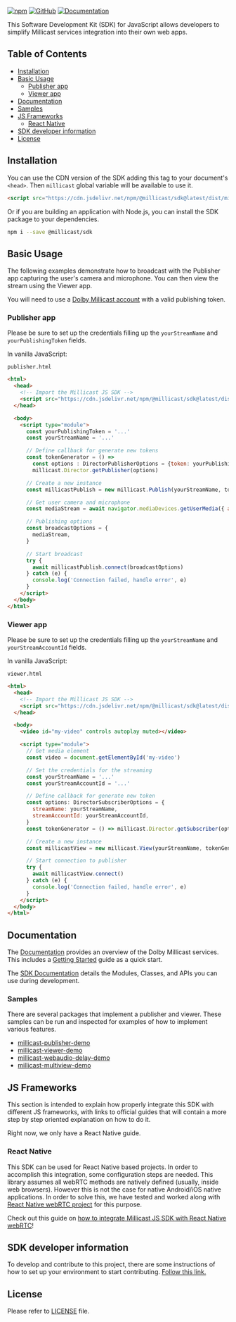 [![npm](https://img.shields.io/npm/v/@millicast/sdk)](https://www.npmjs.com/package/@millicast/sdk)
[![GitHub](https://img.shields.io/badge/GitHub-_?logo=GitHub&labelColor=black&color=blue)](https://github.com/millicast/millicast-sdk)
[![Documentation](https://img.shields.io/badge/Documentation-_?logo=readthedocs&labelColor=black&color=blue)](https://millicast.github.io/millicast-sdk/)

This Software Development Kit (SDK) for JavaScript allows developers to simplify Millicast services integration into their own web apps.

## Table of Contents

- [Installation](#installation)
- [Basic Usage](#basic-usage)
  - [Publisher app](#publisher-app)
  - [Viewer app](#viewer-app)
- [Documentation](#documentation)
- [Samples](#samples)
- [JS Frameworks](#js-frameworks)
  - [React Native](#react-native)
- [SDK developer information](#sdk-developer-information)
- [License](#license)

## Installation

You can use the CDN version of the SDK adding this tag to your document's `<head>`. Then `millicast` global variable will be available to use it.

```html
<script src="https://cdn.jsdelivr.net/npm/@millicast/sdk@latest/dist/millicast.umd.js"></script>
```

Or if you are building an application with Node.js, you can install the SDK package to your dependencies.

```sh
npm i --save @millicast/sdk
```

## Basic Usage

The following examples demonstrate how to broadcast with the Publisher app capturing the user's camera and microphone. You can then view the stream using the Viewer app.

You will need to use a [Dolby Millicast account](https://streaming.dolby.io/) with a valid publishing token.

### Publisher app

Please be sure to set up the credentials filling up the `yourStreamName` and `yourPublishingToken` fields.

In vanilla JavaScript:

`publisher.html`

```html
<html>
  <head>
    <!-- Import the Millicast JS SDK -->
    <script src="https://cdn.jsdelivr.net/npm/@millicast/sdk@latest/dist/millicast.umd.js"></script>
  </head>

  <body>
    <script type="module">
      const yourPublishingToken = '...'
      const yourStreamName = '...'

      // Define callback for generate new tokens
      const tokenGenerator = () =>
        const options : DirectorPublisherOptions = {token: yourPublishingToken, streamName: yourStreamName}
        millicast.Director.getPublisher(options)

      // Create a new instance
      const millicastPublish = new millicast.Publish(yourStreamName, tokenGenerator)

      // Get user camera and microphone
      const mediaStream = await navigator.mediaDevices.getUserMedia({ audio: true, video: true })

      // Publishing options
      const broadcastOptions = {
        mediaStream,
      }

      // Start broadcast
      try {
        await millicastPublish.connect(broadcastOptions)
      } catch (e) {
        console.log('Connection failed, handle error', e)
      }
    </script>
  </body>
</html>
```

### Viewer app

Please be sure to set up the credentials filling up the `yourStreamName` and `yourStreamAccountId` fields.

In vanilla JavaScript:

`viewer.html`

```html
<html>
  <head>
    <!-- Import the Millicast JS SDK -->
    <script src="https://cdn.jsdelivr.net/npm/@millicast/sdk@latest/dist/millicast.umd.js"></script>
  </head>

  <body>
    <video id="my-video" controls autoplay muted></video>

    <script type="module">
      // Get media element
      const video = document.getElementById('my-video')

      // Set the credentials for the streaming
      const yourStreamName = '...'
      const yourStreamAccountId = '...'

      // Define callback for generate new token
      const options: DirectorSubscriberOptions = {
        streamName: yourStreamName,
        streamAccountId: yourStreamAccountId,
      }
      const tokenGenerator = () => millicast.Director.getSubscriber(options)

      // Create a new instance
      const millicastView = new millicast.View(yourStreamName, tokenGenerator, video)

      // Start connection to publisher
      try {
        await millicastView.connect()
      } catch (e) {
        console.log('Connection failed, handle error', e)
      }
    </script>
  </body>
</html>
```

## Documentation

The [Documentation](https://docs.optiview.dolby.com/millicast/) provides an overview of the Dolby Millicast services. This includes a [Getting Started](https://docs.optiview.dolby.com/millicast/getting-started/) guide as a quick start.

The [SDK Documentation](https://millicast.github.io/millicast-sdk/) details the Modules, Classes, and APIs you can use during development.

### Samples

There are several packages that implement a publisher and viewer. These samples can be run and inspected for examples of how to implement various features.

- [millicast-publisher-demo](https://github.com/millicast/millicast-sdk/tree/main/packages/millicast-publisher-demo#readme)
- [millicast-viewer-demo](https://github.com/millicast/millicast-sdk/tree/main/packages/millicast-viewer-demo#readme)
- [millicast-webaudio-delay-demo](https://github.com/millicast/millicast-sdk/tree/main/packages/millicast-webaudio-delay-demo#readme)
- [millicast-multiview-demo](https://github.com/millicast/millicast-sdk/tree/main/packages/millicast-multiview-demo#readme)

## JS Frameworks

This section is intended to explain how properly integrate this SDK with different JS frameworks, with links to official guides that will contain a more step by step oriented explanation on how to do it.

Right now, we only have a React Native guide.

### React Native

This SDK can be used for React Native based projects. In order to accomplish this integration, some configuration steps are needed. This library assumes all webRTC methods are natively defined (usually, inside web browsers). However this is not the case for native Android/iOS native applications. In order to solve this, we have tested and worked along with [React Native webRTC project](https://github.com/react-native-webrtc/react-native-webrtc) for this purpose.

Check out this guide on [how to integrate Millicast JS SDK with React Native webRTC](https://docs.optiview.dolby.com/millicast/playback/players-sdks/react-native/)!

## SDK developer information

To develop and contribute to this project, there are some instructions of how to set up your environment to start contributing. [Follow this link.](https://github.com/millicast/millicast-sdk/blob/main/CONTRIBUTING.md)

## License

Please refer to [LICENSE](https://github.com/millicast/millicast-sdk/blob/main/LICENSE) file.

